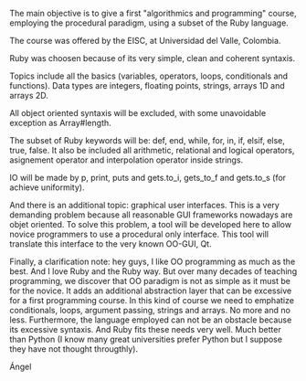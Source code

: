 The main objective is to give a first "algorithmics and programming" course, employing the procedural paradigm, using a subset of the Ruby language.

The course was offered by the EISC, at Universidad del Valle, Colombia.

Ruby was choosen because of its very simple, clean and coherent syntaxis.

Topics include all the basics (variables, operators, loops, conditionals and functions). Data types are integers, floating points, strings, arrays 1D and arrays 2D.

All object oriented syntaxis will be excluded, with some unavoidable exception as Array#length.

The subset of Ruby keywords will be: def, end, while, for, in, if, elsif, else, true, false. It also be included all arithmetic, relational and logical operators, asignement operator and interpolation operator inside strings.

IO will be made by p, print, puts and gets.to_i, gets_to_f and gets.to_s (for achieve uniformity).

And there is an additional topic: graphical user interfaces. This is a very demanding problem because all reasonable GUI frameworks nowadays are objet oriented. To solve this problem, a tool will be developed here to allow novice programmers to use a procedural only interface. This tool will translate this interface to the very known OO-GUI, Qt.

Finally, a clarification note: hey guys, I like OO programming as much as the best. And I love Ruby and the Ruby way. But over many decades of teaching programming, we discover that OO paradigm is not as simple as it must be for the novice. It adds an additional abstraction layer that can be excessive for a first programming course. In this kind of course we need to emphatize conditionals, loops, argument passing, strings and arrays. No more and no less. Furthermore, the language employed can not be an obstacle because its excessive syntaxis. And Ruby fits these needs very well. Much better than Python (I know many great universities prefer Python but I suppose they have not thought througthly).

Ángel

